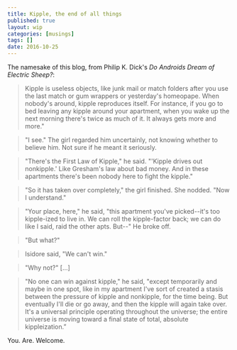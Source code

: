```yaml
---
title: Kipple, the end of all things
published: true
layout: wip
categories: [musings]
tags: []
date: 2016-10-25
---
```

The namesake of this blog, from Philip K. Dick's *Do Androids Dream of Electric Sheep?*:

> Kipple is useless objects, like junk mail or match folders after you use the last match or gum wrappers or yesterday's homeopape. When nobody's around, kipple reproduces itself. For instance, if you go to bed leaving any kipple around your apartment, when you wake up the next morning there's twice as much of it. It always gets more and more."

> "I see." The girl regarded him uncertainly, not knowing whether to believe him. Not sure if he meant it seriously.

> "There's the First Law of Kipple," he said. "'Kipple drives out nonkipple.' Like Gresham's law about bad money. And in these apartments there's been nobody here to fight the kipple."

> "So it has taken over completely," the girl finished. She nodded. "Now I understand."

> "Your place, here," he said, "this apartment you've picked--it's too kipple-ized to live in. We can roll the kipple-factor back; we can do like I said, raid the other apts. But--" He broke off.

> "But what?"

> Isidore said, "We can't win."

> "Why not?" [...]

> "No one can win against kipple," he said, "except temporarily and maybe in one spot, like in my apartment I've sort of created a stasis between the pressure of kipple and nonkipple, for the time being. But eventually I'll die or go away, and then the kipple will again take over. It's a universal principle operating throughout the universe; the entire universe is moving toward a final state of total, absolute kippleization.”

You. Are. Welcome.
